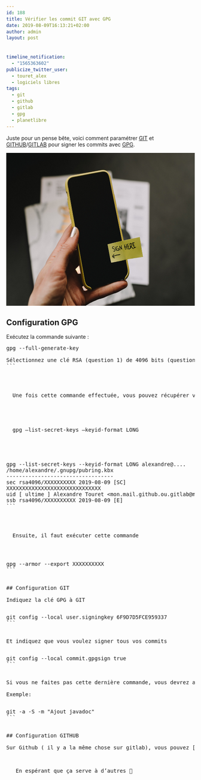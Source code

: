 ```yaml
---
id: 188
title: Vérifier les commit GIT avec GPG
date: 2019-08-09T16:13:21+02:00
author: admin
layout: post


timeline_notification:
  - "1565363602"
publicize_twitter_user:
  - touret_alex
  - logiciels libres
tags:
  - git
  - github
  - gitlab
  - gpg
  - planetlibre
---
```

Juste pour un pense bête, voici comment paramétrer [GIT](https://git-scm.com/) et [GITHUB](https://github.com/)/[GITLAB](https://about.gitlab.com/) pour signer les commits avec [GPG](https://gnupg.org).

<img loading="lazy" class="aligncenter wp-image-196 size-large" src="/assets/img/posts/2019/08/kelly-sikkema-c3rk5toz0qa-unsplash.jpg?w=612" alt="" width="612" height="408" /> 

## Configuration GPG

Exécutez la commande suivante :

<pre class="prettyprint prettyprinted"><span class="s1"><span class="pln">gpg --full-generate-key

Sélectionnez une clé RSA (question 1) de 4096 bits (question 2).</span></span>
```


<p class="prettyprint prettyprinted">
  <span class="s1"><span class="pln">Une fois cette commande effectuée, vous pouvez récupérer votre clé GPG avec cette commande:</span></span>
</p>

<p class="prettyprint prettyprinted">
  <span class="s1"><span class="pln">gpg &#8211;list-secret-keys &#8211;keyid-format LONG<br /> </span></span>
</p>

<pre>gpg --list-secret-keys --keyid-format LONG alexandre@....
/home/alexandre/.gnupg/pubring.kbx
----------------------------------
sec rsa4096/XXXXXXXXXX 2019-08-09 [SC]
XXXXXXXXXXXXXXXXXXXXXXXXXXXXXX
uid [ ultime ] Alexandre Touret &lt;mon.mail.github.ou.gitlab@monprovider.fr&gt;
ssb rsa4096/XXXXXXXXXX 2019-08-09 [E]
```


<p class="prettyprint prettyprinted">
  <span class="s1"><span class="pln">Ensuite, il faut exécuter cette commande </span></span>
</p>

<pre>gpg --armor --export XXXXXXXXXX
```


## Configuration GIT

Indiquez la clé GPG à GIT

<pre>git config --local user.signingkey 6F9D7D5FCE959337
```


Et indiquez que vous voulez signer tous vos commits

<pre><span class="s1"><span class="pln">git </span></span><span class="s1"><span class="pln">config </span><span class="pun">--</span><span class="kwd">local </span><span class="pln">commit</span><span class="pun">.</span><span class="pln">gpgsign </span><span class="kwd">true</span></span>
```


Si vous ne faites pas cette dernière commande, vous devrez ajouter l&rsquo;option -S à chaque exécution de la commande git commit.

Exemple:

<pre>git -a -S -m "Ajout javadoc"
```


## Configuration GITHUB

Sur Github ( il y a la même chose sur gitlab), vous pouvez [dans vos paramètres](https://github.com/settings/keys) ajouter cette clé . De cette manière, vos prochains commits envoyés seront vérifiés.

<p class="prettyprint prettyprinted">
  <span class="s1"><span class="pln"> En espérant que ça serve à d&rsquo;autres 🙂<br /> </span></span>
</p>